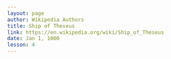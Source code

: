 ```yaml
---
layout: page
author: Wikipedia Authors
title: Ship of Theseus
link: https://en.wikipedia.org/wiki/Ship_of_Theseus
date: Jan 1, 1000
lesson: 4
---
```

